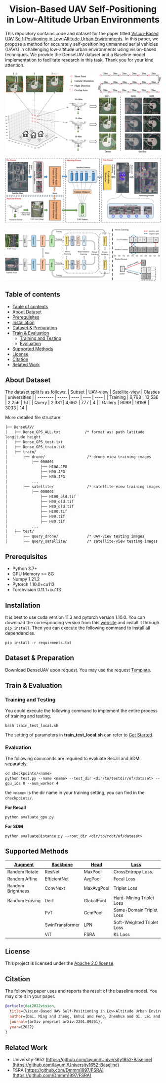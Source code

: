 <h1 align="center"> Vision-Based UAV Self-Positioning in Low-Altitude Urban Environments </h1>

This repository contains code and dataset for the paper titled [Vision-Based UAV Self-Positioning in Low-Altitude Urban Environments](https://arxiv.org/abs/2201.09201). In this paper, we propose a method for accurately self-positioning unmanned aerial vehicles (UAVs) in challenging low-altitude urban environments using vision-based techniques. We provide the DenseUAV dataset and a Baseline model implementation to facilitate research in this task. Thank you for your kind attention.

![](https://github.com/Dmmm1997/DenseUAV/blob/main/docs/images/data.jpg)

![](https://github.com/Dmmm1997/DenseUAV/blob/main/docs/images/framework.jpg)

![](https://github.com/Dmmm1997/DenseUAV/blob/main/docs/images/model.png)



## Table of contents
- [Table of contents](#table-of-contents)
- [About Dataset](#about-dataset)
- [Prerequisites](#prerequisites)
- [Installation](#installation)
- [Dataset \& Preparation](#dataset--preparation)
- [Train \& Evaluation](#train--evaluation)
  - [Training and Testing](#training-and-testing)
  - [Evaluation](#evaluation)
- [Supported Methods](#supported-methods)
- [License](#license)
- [Citation](#citation)
- [Related Work](#related-work)

## About Dataset
The dataset split is as follows: 
| Subset    | UAV-view  | Satellite-view    | Classes   | universities  |
| --------  | -----     | ----              |  ----     | ----          |
| Training  | 6,768     | 13,536            | 2,256     | 10            |
| Query     | 2,331     | 4,662             | 777       | 4             |
| Gallery   | 9099      | 18198             | 3033      | 14            |

More detailed file structure:
```
├── DenseUAV/
│   ├── Dense_GPS_ALL.txt           /* format as: path latitude longitude height
│   ├── Dense_GPS_test.txt
│   ├── Dense_GPS_train.txt
│   ├── train/
│       ├── drone/                   /* drone-view training images 
│           ├── 000001
│               ├── H100.JPG
│               ├── H90.JPG
│               ├── H80.JPG
|           ...
│       ├── satellite/               /* satellite-view training images       
│           ├── 000001
│               ├── H100_old.tif
│               ├── H90_old.tif
│               ├── H80_old.tif
│               ├── H100.tif
│               ├── H90.tif
│               ├── H80.tif
|           ...
│   ├── test/
│       ├── query_drone/             /* UAV-view testing images  
│       ├── query_satellite/         /* satellite-view testing images       
```


## Prerequisites
- Python 3.7+
- GPU Memory >= 8G
- Numpy 1.21.2
- Pytorch 1.10.0+cu113
- Torchvision 0.11.1+cu113

## Installation
It is best to use cuda version 11.3 and pytorch version 1.10.0. You can download the corresponding version from this [website](https://download.pytorch.org/whl/torch_stable.html) and install it through `pip install`. Then you can execute the following command to install all dependencies.
```
pip install -r requirments.txt
```

## Dataset & Preparation
Download DenseUAV upon request. You may use the request [Template](https://github.com/Dmmm1997/DenseUAV//blob/main/docs/Request.md).

## Train & Evaluation

### Training and Testing
You could execute the following command to implement the entire process of training and testing.
```
bash train_test_local.sh 
```
The setting of parameters in **train_test_local.sh** can refer to [Get Started](https://github.com/Dmmm1997/DenseUAV//blob/main/docs/Get_started).

### Evaluation
The following commands are required to evaluate Recall and SDM separately.
```
cd checkpoints/<name>
python test.py --name <name> --test_dir <dir/to/testdir/of/dataset> --gpu_ids 0 --num_worker 4
```
the `<name>` is the dir name in your training setting, you can find in the `checkpoints/`.



**For Recall**
```
python evaluate_gpu.py
```

**For SDM**
```
python evaluateDistance.py --root_dir <dir/to/root/of/dataset>
```



## Supported Methods

|  <u>Augment</u>   | <u>Backbone</u> | <u>Head</u> |  <u>Loss</u>                  |
| --------          | --------        | ------      |  ------                       |
| Random Rotate     |  ResNet         | MaxPool     | CrossEntropy Loss.            |
| Random Affine     |  EfficientNet   | AvgPool     |   Focal Loss                  |
| Random Brightness |  ConvNext       | MaxAvgPool  | Triplet Loss                  |
| Random Erasing    |  DeiT           | GlobalPool  | Hard-Mining Triplet Loss      |
|                   |  PvT            | GemPool     | Same-Domain Triplet Loss      |
|                   |  SwinTransformer| LPN         | Soft-Weighted Triplet Loss    |
|                   |  ViT            | FSRA        | KL Loss                       |


## License
This project is licensed under the [Apache 2.0 license](https://github.com/Dmmm1997/DenseUAV//blob/main/LICENSE).

## Citation
The following paper uses and reports the result of the baseline model. You may cite it in your paper.
```bibtex
@article{dai2022vision,
  title={Vision-Based UAV Self-Positioning in Low-Altitude Urban Environments},
  author={Dai, Ming and Zheng, Enhui and Feng, Zhenhua and Qi, Lei and Zhuang, Jiedong and Yang, Wankou},
  journal={arXiv preprint arXiv:2201.09201},
  year={2022}
}
```



## Related Work
- University-1652 [https://github.com/layumi/University1652-Baseline](https://github.com/layumi/University1652-Baseline)
- FSRA [https://github.com/Dmmm1997/FSRA](https://github.com/Dmmm1997/FSRA)